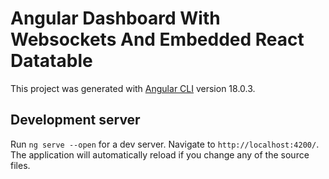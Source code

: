 # Angular Dashboard With Websockets And Embedded React Datatable 

This project was generated with [Angular CLI](https://github.com/angular/angular-cli) version 18.0.3.

## Development server

Run `ng serve --open` for a dev server. Navigate to `http://localhost:4200/`. The application will automatically reload if you change any of the source files.
